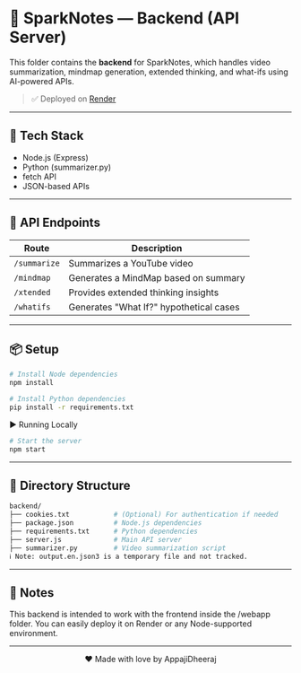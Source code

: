 # 🔧 SparkNotes — Backend (API Server)

This folder contains the **backend** for SparkNotes, which handles video summarization, mindmap generation, extended thinking, and what-ifs using AI-powered APIs.

> ✅ Deployed on [Render](https://sparknotes-s58d.onrender.com)

---

## 🚀 Tech Stack
- Node.js (Express)
- Python (summarizer.py)
- fetch API
- JSON-based APIs

---

## 📂 API Endpoints

| Route            | Description                            |
|------------------|----------------------------------------|
| `/summarize`     | Summarizes a YouTube video              |
| `/mindmap`       | Generates a MindMap based on summary    |
| `/xtended`       | Provides extended thinking insights     |
| `/whatifs`       | Generates "What If?" hypothetical cases |

---

## 📦 Setup
```bash
# Install Node dependencies
npm install

# Install Python dependencies
pip install -r requirements.txt
```

▶️ Running Locally
```bash
# Start the server
npm start
```

---

## 📁 Directory Structure
```bash
backend/
├── cookies.txt           # (Optional) For authentication if needed
├── package.json          # Node.js dependencies
├── requirements.txt      # Python dependencies
├── server.js             # Main API server
├── summarizer.py         # Video summarization script
ℹ️ Note: output.en.json3 is a temporary file and not tracked.
```

---

## 📝 Notes
This backend is intended to work with the frontend inside the /webapp folder.
You can easily deploy it on Render or any Node-supported environment.

---
<div align="center">
  ❤️ Made with love by AppajiDheeraj
</div>
